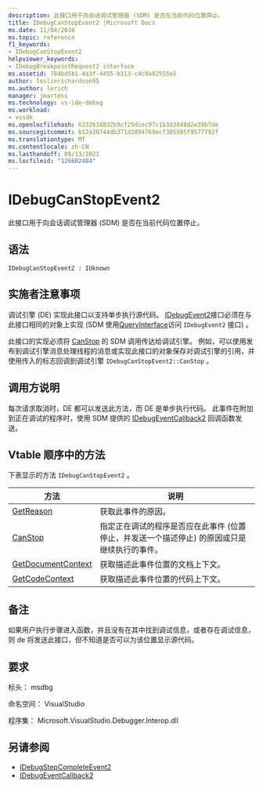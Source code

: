 ```yaml
---
description: 此接口用于向会话调试管理器 (SDM) 是否在当前代码位置停止。
title: IDebugCanStopEvent2 |Microsoft Docs
ms.date: 11/04/2016
ms.topic: reference
f1_keywords:
- IDebugCanStopEvent2
helpviewer_keywords:
- IDebugBreakpointRequest2 interface
ms.assetid: 784bd5b1-4a3f-4455-b313-c4c9a82555a5
author: leslierichardson95
ms.author: lerich
manager: jmartens
ms.technology: vs-ide-debug
ms.workload:
- vssdk
ms.openlocfilehash: 6232618832b9cf25dcec97c1b3d3048d2e39b7de
ms.sourcegitcommit: b12a38744db371d2894769ecf305585f9577792f
ms.translationtype: MT
ms.contentlocale: zh-CN
ms.lasthandoff: 09/13/2021
ms.locfileid: "126602484"
---
```

# <a name="idebugcanstopevent2"></a>IDebugCanStopEvent2
此接口用于向会话调试管理器 (SDM) 是否在当前代码位置停止。

## <a name="syntax"></a>语法

```
IDebugCanStopEvent2 : IUknown
```

## <a name="notes-for-implementers"></a>实施者注意事项
 调试引擎 (DE) 实现此接口以支持单步执行源代码。 [IDebugEvent2](../../../extensibility/debugger/reference/idebugevent2.md)接口必须在与此接口相同的对象上实现 (SDM 使用[QueryInterface](/cpp/atl/queryinterface)访问 `IDebugEvent2` 接口) 。

 此接口的实现必须将 [CanStop](../../../extensibility/debugger/reference/idebugcanstopevent2-canstop.md) 的 SDM 调用传达给调试引擎。 例如，可以使用发布到调试引擎消息处理线程的消息或实现此接口的对象保存对调试引擎的引用，并使用传入的标志回调到调试引擎 `IDebugCanStopEvent2::CanStop` 。

## <a name="notes-for-callers"></a>调用方说明
 每次请求取消时，DE 都可以发送此方法，而 DE 是单步执行代码。 此事件在附加到正在调试的程序时，使用 SDM 提供的 [IDebugEventCallback2](../../../extensibility/debugger/reference/idebugeventcallback2.md) 回调函数发送。

## <a name="methods-in-vtable-order"></a>Vtable 顺序中的方法
 下表显示的方法 `IDebugCanStopEvent2` 。

|方法|说明|
|------------|-----------------|
|[GetReason](../../../extensibility/debugger/reference/idebugcanstopevent2-getreason.md)|获取此事件的原因。|
|[CanStop](../../../extensibility/debugger/reference/idebugcanstopevent2-canstop.md)|指定正在调试的程序是否应在此事件 (位置停止，并发送一个描述停止) 的原因或只是继续执行的事件。|
|[GetDocumentContext](../../../extensibility/debugger/reference/idebugcanstopevent2-getdocumentcontext.md)|获取描述此事件位置的文档上下文。|
|[GetCodeContext](../../../extensibility/debugger/reference/idebugcanstopevent2-getcodecontext.md)|获取描述此事件位置的代码上下文。|

## <a name="remarks"></a>备注
 如果用户执行步骤进入函数，并且没有在其中找到调试信息，或者存在调试信息，则 de 将发送此接口，但不知道是否可以为该位置显示源代码。

## <a name="requirements"></a>要求
 标头： msdbg

 命名空间： VisualStudio

 程序集： Microsoft.VisualStudio.Debugger.Interop.dll

## <a name="see-also"></a>另请参阅
- [IDebugStepCompleteEvent2](../../../extensibility/debugger/reference/idebugstepcompleteevent2.md)
- [IDebugEventCallback2](../../../extensibility/debugger/reference/idebugeventcallback2.md)
